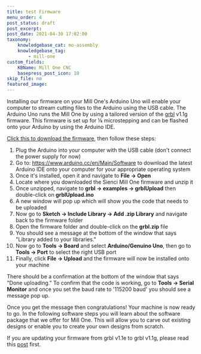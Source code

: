 ```yaml
---
title: test Firmware
menu_order: 4
post_status: draft
post_excerpt: 
post_date: 2021-04-30 17:02:00
taxonomy:
    knowledgebase_cat: mo-assembly
    knowledgebase_tag:
        - mill-one
custom_fields:
    KBName: Mill One CNC
    basepress_post_icon: 10
skip_file: no
featured_image: 
---
```


Installing our firmware on your Mill One's Arduino Uno will enable your computer to stream cutting files to the Arduino using the USB cable. The Arduino Uno runs the Mill One by using a tailored version of the <a href="https://github.com/gnea/grbl" target="_blank" rel="noopener">grbl</a> v1.1g firmware. This firmware is set up for ⅛ microstepping and can be flashed onto your Arduino by using the Arduino IDE.

<a href="https://resources.sienci.com/wp-content/uploads/2021/05/GRBL-1.1g-Sienci-Mill-One.zip">Click this to download the firmware</a>, then follow these steps:

<ol>
  <li>Plug the Arduino into your computer with the USB cable (don't connect the power supply for now)</li>
  <li>Go to: <a href="https://www.arduino.cc/en/Main/Software" target="_blank" rel="noopener">https://www.arduino.cc/en/Main/Software</a> to download the latest Arduino IDE onto your computer for your appropriate operating system</li>
  <li>Once it's installed, open it and navigate to <strong>File -&gt; Open</strong></li>
  <li>Locate where you downloaded the Sienci Mill One firmware and unzip it</li>
  <li>Once unzipped, navigate to <strong>grbl -&gt; examples -&gt; grblUpload</strong> then double-click on <strong>grblUpload.ino</strong></li>
  <li>A new window will pop up which will show you the code that needs to be uploaded</li>
  <li>Now go to <strong>Sketch -&gt; Include Library -&gt; Add .zip Library</strong> and navigate back to the firmware folder</li>
  <li>Open the firmware folder and double-click on the <strong>grbl.zip</strong> file</li>
  <li>You should see a message at the bottom of the window that says "Library added to your libraries."</li>
  <li>Now go to <strong>Tools -&gt; Board</strong> and select <strong>Arduino/Genuino Uno</strong>, then go to <strong>Tools -&gt; Port</strong> to select the right USB port</li>
  <li>Finally, click <strong>File -&gt; Upload</strong> and the firmware will now be installed onto your machine</li>
</ol>

There should be a confirmation at the bottom of the window that says "Done uploading." To confirm that the code is working, go to <strong>Tools -&gt; Serial Monitor</strong> and once you set the baud rate to '115200 baud' you should see a message pop up.

Once you get the message then congratulations! Your machine is now ready to go. In the following software steps you will learn about the software package that we offer for Mill One. This will allow you to carve out existing designs or enable you to create your own designs from scratch.

If you are updating your firmware from grbl v1.1e to grbl v1.1g, please read this <a href="https://sienci.com/2018/07/04/firmware-update-grbl-1-1g/" target="_blank" rel="noopener">post</a> first.
